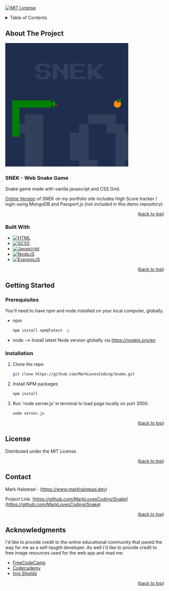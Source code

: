 
<a name="readme-top"></a>
[![MIT License][license-shield]][license-url]


<!-- TABLE OF CONTENTS -->
<details>
  <summary>Table of Contents</summary>
  <ol>
    <li>
      <a href="#about-the-project">About The Project</a>
      <ul>
        <li><a href="#built-with">Built With</a></li>
      </ul>
    </li>
    <li>
      <a href="#getting-started">Getting Started</a>
      <ul>
        <li><a href="#prerequisites">Prerequisites</a></li>
        <li><a href="#installation">Installation</a></li>
      </ul>
    </li>
    <li><a href="#license">License</a></li>
    <li><a href="#contact">Contact</a></li>
    <li><a href="#acknowledgments">Acknowledgments</a></li>
  </ol>
</details>



<!-- ABOUT THE PROJECT -->
## About The Project

![SNEK][product-screenshot]


### SNEK - Web Snake Game
 Snake game made with vanilla javascript and CSS Grid. 
 
[Online Version] of SNEK on my portfolio site includes High Score tracker / login using MongoDB and Passport.js (not included in this demo repository)


<p align="right">(<a href="#readme-top">back to top</a>)</p>



### Built With

* [![HTML][html-shield]][html-url]
* [![SCSS][scss-shield]][SCSS-url]
* [![Javascript][javascript-shield]][javascript-url]
* [![NodeJS][Node-shield]][javascript-url]
* [![ExpressJS][Express-shield]][Express-url]



<p align="right">(<a href="#readme-top">back to top</a>)</p>



<!-- GETTING STARTED -->
## Getting Started


### Prerequisites

You'll need to have npm and node installed on your local computer, globally.

* npm
  ```sh
  npm install npm@latest -g
  ```
* node  --> Install latest Node version globally via https://nodejs.org/en

### Installation

1. Clone the repo
   ```sh
   git clone https://github.com/MarkLovesCoding/Snake.git
   ```
2. Install NPM packages
   ```sh
   npm install
   ```
3. Run 'node server.js' in terminal to load page locally on port 3000.
   ```sh
   node server.js
   ```

<p align="right">(<a href="#readme-top">back to top</a>)</p>


<!-- LICENSE -->
## License

Distributed under the MIT License.

<p align="right">(<a href="#readme-top">back to top</a>)</p>


<!-- CONTACT -->
## Contact

Mark Halstead - (https://www.markhalstead.dev) 

Project Link: [https://github.com/MarkLovesCoding/Snake](https://github.com/MarkLovesCoding/Snake)

<p align="right">(<a href="#readme-top">back to top</a>)</p>



<!-- ACKNOWLEDGMENTS -->
## Acknowledgments

I'd like to provide credit to the online educational community that paved the way for me as a self-taught developer. As well I'd like to provide credit to free image resources used for the web app and read me.
* [FreeCodeCamp](https://www.freecodecamp.org)
* [Codecademy](https://www.codecademy.com/)
* [Img Shields](https://shields.io)


<p align="right">(<a href="#readme-top">back to top</a>)</p>



<!-- MARKDOWN LINKS & IMAGES -->

[license-shield]: https://img.shields.io/github/license/MarkLovesCoding/snake.svg?style=for-the-badge
[license-url]: https://github.com/MarkLovesCoding/snake/blob/master/LICENSE.txt
[product-screenshot]: public/assets/snek.png
[Online Version]: https://www.markhalstead.dev/snake
[html-shield]: https://img.shields.io/badge/html5-%23E34F26.svg?style=for-the-badge&logo=html5&logoColor=white
[html-url]: https://html.com/
[scss-shield]: https://img.shields.io/badge/SCSS-FF2D50?style=for-the-badge&logo=sass&logoColor=white
[scss-url]: https://sass-lang.com/documentation/syntax/
[javascript-shield]: https://img.shields.io/badge/javascript-%23323330.svg?style=for-the-badge&logo=javascript&logoColor=%23F7DF1E
[javascript-url]: https://javascript.com
[Node-shield]: https://img.shields.io/badge/node.js-6DA55F?style=for-the-badge&logo=node.js&logoColor=white
[Node-url]: https://nodejs.org/
[Express-shield]: https://img.shields.io/badge/express.js-%23404d59.svg?style=for-the-badge&logo=express&logoColor=%2361DAFB
[Express-url]: https://expressjs.com/